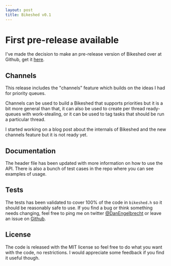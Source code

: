 ```yaml
---
layout: post
title: Bikeshed v0.1
---
```


# First pre-release available
I've made the decision to make an pre-release version of Bikeshed over at Github, get it [here](https://github.com/DanEngelbrecht/bikeshed/releases).

## Channels
This release includes the "channels" feature which builds on the ideas I had for priority queues.

Channels can be used to build a Bikeshed that supports priorities but it is a bit more general than that, it can also be used to create per thread ready-queues with work-stealing, or it can be used to tag tasks that should be run a particular thread.

I started working on a blog post about the internals of Bikeshed and the new channels feature but it is not ready yet.

## Documentation
The header file has been updated with more information on how to use the API. There is also a bunch of test cases in the repo where you can see examples of usage.

## Tests
The tests has been validated to cover 100% of the code in `bikeshed.h` so it should be reasonably safe to use. If you find a bug or think something needs changing, feel free to ping me on twitter [@DanEngelbrecht](https://twitter.com/DanEngelbrecht) or leave an issue on [Github](https://github.com/DanEngelbrecht/bikeshed/issues).

## License
The code is released with the MIT license so feel free to do what you want with the code, no restrictions. I would appreciate some feedback if you find it useful though.
